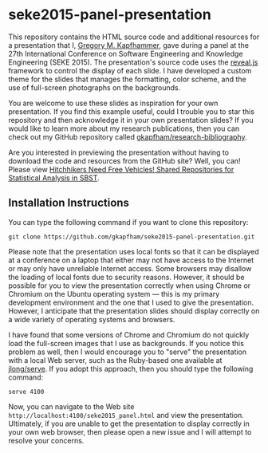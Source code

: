# seke2015-panel-presentation

This repository contains the HTML source code and additional resources for a presentation that I, [Gregory M.
Kapfhammer](http://www.cs.allegheny.edu/sites/gkapfham), gave during a panel at the 27th International Conference on
Software Engineering and Knowledge Engineering (SEKE 2015). The presentation's source code uses the
[reveal.js](https://github.com/hakimel/reveal.js/) framework to control the display of each slide.  I have developed a
custom theme for the slides that manages the formatting, color scheme, and the use of full-screen photographs on the
backgrounds.

You are welcome to use these slides as inspiration for your own presentation. If you find this example useful, could I
trouble you to star this repository and then acknowledge it in your own presentation slides? If you would like to learn
more about my research publications, then you can check out my GitHub repository called
[gkapfham/research-bibliography](https://github.com/gkapfham/research-bibliography).

Are you interested in previewing the presentation without having to download the code and resources from the GitHub
site? Well, you can! Please view [Hitchhikers Need Free Vehicles! Shared Repositories for Statistical Analysis in
SBST](http://cdn.rawgit.com/gkapfham/seke2015-panel-presentation/master/seke2015_panel.html).

## Installation Instructions

You can type the following command if you want to clone this repository:

```shell
git clone https://github.com/gkapfham/seke2015-panel-presentation.git
```

Please note that the presentation uses local fonts so that it can be displayed at a conference on a laptop that either
may not have access to the Internet or may only have unreliable Internet access. Some browsers may disallow the loading
of local fonts due to security reasons. However, it should be possible for you to view the presentation correctly when
using Chrome or Chromium on the Ubuntu operating system &mdash; this is my primary development environment and the one
that I used to give the presentation. However, I anticipate that the presentation slides should display correctly on a
wide variety of operating systems and browsers.

I have found that some versions of Chrome and Chromium do not quickly load the full-screen images that I use as
backgrounds. If you notice this problem as well, then I would encourage you to "serve" the presentation with a local Web
server, such as the Ruby-based one available at [jlong/serve](https://github.com/jlong/serve). If you adopt this
approach, then you should type the following command:

```shell
serve 4100
```

Now, you can navigate to the Web site `http://localhost:4100/seke2015_panel.html` and view the presentation.  Ultimately,
if you are unable to get the presentation to display correctly in your own web browser, then please open a new issue and
I will attempt to resolve your concerns.
